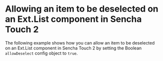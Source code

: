# Allowing an item to be deselected on an Ext.List component in Sencha Touch 2 #

The following example shows how you can allow an item to be deselected on an Ext.List component in Sencha Touch 2 by setting the Boolean `allowDeselect` config object to `true`.
